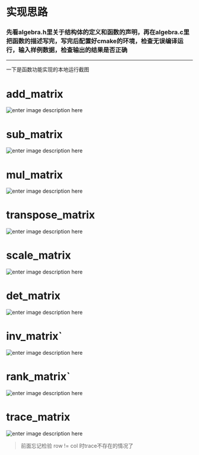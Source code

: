 # 实现思路
### 先看algebra.h里关于结构体的定义和函数的声明，再在algebra.c里把函数的描述写完，写完后配置好cmake的环境，检查无误编译运行，输入样例数据，检查输出的结果是否正确
***
一下是函数功能实现的本地运行截图
# add_matrix
![enter image description here](https://pic1.imgdb.cn/item/68108d5b58cb8da5c8d42c4c.png)
# sub_matrix
![enter image description here](https://pic1.imgdb.cn/item/68108d6858cb8da5c8d42c51.png)
# mul_matrix
![enter image description here](https://pic1.imgdb.cn/item/68108d6858cb8da5c8d42c50.png)
# transpose_matrix
![enter image description here](https://pic1.imgdb.cn/item/68108d6858cb8da5c8d42c52.png)
# scale_matrix
![enter image description here](https://pic1.imgdb.cn/item/68108d6858cb8da5c8d42c53.png)
# det_matrix
![enter image description here](https://pic1.imgdb.cn/item/68108d6958cb8da5c8d42c54.png)
# inv_matrix`
![enter image description here](https://pic1.imgdb.cn/item/6810936a58cb8da5c8d44727.png)
# rank_matrix`
![enter image description here](https://pic1.imgdb.cn/item/6810936a58cb8da5c8d44726.png)
# trace_matrix
![enter image description here](https://pic1.imgdb.cn/item/6810936958cb8da5c8d44725.png)
> 前面忘记检验 row != col 时trace不存在的情况了